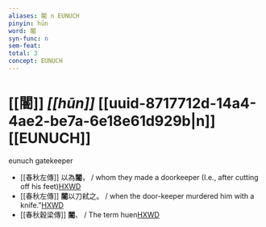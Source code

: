 ```yaml
---
aliases: 閽 n EUNUCH
pinyin: hūn
word: 閽
syn-func: n
sem-feat: 
total: 3
concept: EUNUCH 
---
```

# [[閽]] *[[hūn]]*  [[uuid-8717712d-14a4-4ae2-be7a-6e18e61d929b|n]] [[EUNUCH]]
eunuch gatekeeper
 - [[春秋左傳]] 以為**閽**， / whom they made a doorkeeper (I.e., after cutting off his feet)[HXWD](https://hxwd.org/textview.html?location=KR1e0001_tls_009-747a.4)
 - [[春秋左傳]] **閽**以刀弒之。 / when the door-keeper murdered him with a knife."[HXWD](https://hxwd.org/textview.html?location=KR1e0001_tls_009-748a.1)
 - [[春秋穀梁傳]] **閽**、 / The term huen[HXWD](https://hxwd.org/textview.html?location=KR1e0008_tls_009-272a.2)